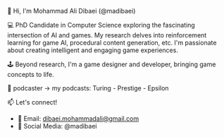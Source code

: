 👋 Hi, I'm Mohammad Ali Dibaei (@madibaei)

💻 PhD Candidate in Computer Science exploring the fascinating intersection of AI and games. My research delves into reinforcement learning for game AI, procedural content generation, etc.  I'm passionate about creating intelligent and engaging game experiences.

🕹️  Beyond research, I'm a game designer and developer, bringing game concepts to life. 

🎤 podcaster -> my podcasts: Turing - Prestige - Epsilon

📫 Let's connect!
* 📧 Email: dibaei.mohammadali@gmail.com
* 📱 Social Media: @madibaei

<!---
madibaei/madibaei is a ✨ special ✨ repository because its `README.md` (this file) appears on your GitHub profile.
You can click the Preview link to take a look at your changes.
--->
